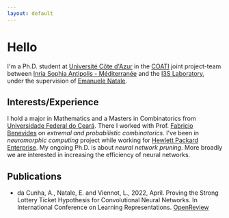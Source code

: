 ```yaml
---
layout: default
---
```


# Hello

I'm a Ph.D. student at [Université Côte d'Azur](https://univ-cotedazur.eu/) in the [COATI](https://team.inria.fr/coati/) joint project-team between [Inria Sophia Antipolis - Méditerranée](https://www.inria.fr/fr/centre-inria-universite-cote-azur) and the [I3S Laboratory](https://www.i3s.unice.fr/en), under the supervision of [Emanuele Natale](https://www-sop.inria.fr/members/Emanuele.Natale/).


## Interests/Experience

I hold a major in Mathematics and a Masters in Combinatorics from [Universidade Federal do Ceará](https://www.ufc.br/). There I worked with Prof. [Fabricio Benevides](http://www.mat.ufc.br/~fabricio/) on *extremal and probabilistic combinatorics*.
I've been in *neuromorphic computing* project while working for [Hewlett Packard Enterprise](https://www.hpe.com/). <!-- and in a *3D printing* project while working for [HP Inc](https://www.hp.com/). -->
My ongoing Ph.D. is about *neural network pruning*. More broadly we are interested in increasing the efficiency of neural networks.


## Publications

* da Cunha, A., Natale, E. and Viennot, L., 2022, April. Proving the Strong Lottery Ticket Hypothesis for Convolutional Neural Networks. In International Conference on Learning Representations. [OpenReview](https://openreview.net/forum?id=Vjki79-619-)

